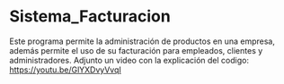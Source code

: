 # Sistema_Facturacion
Este programa permite la administración de productos en una empresa, además permite el uso de su facturación para empleados, clientes y administradores.
Adjunto un video con la explicación del codigo: https://youtu.be/GlYXDvyVvqI
